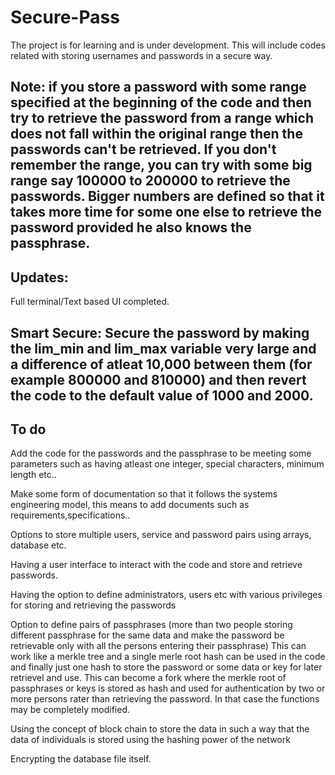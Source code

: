 # Secure-Pass
The project is for learning and is under development.
This will include codes related with storing usernames and passwords in a secure way.
## Note: if you store a password with some range specified at the beginning of the code and then try to retrieve the password from a range which does not fall within the original range then the passwords can't be retrieved. If you don't remember the range, you can try with some big range say 100000 to 200000 to retrieve the passwords. Bigger numbers are defined so that it takes more time for some one else to retrieve the password provided he also knows the passphrase.

## Updates: 
Full terminal/Text based UI completed.
## Smart Secure: Secure the password by making the lim_min and lim_max variable very large and a difference of atleat 10,000 between them (for example 800000 and 810000) and then revert the code to the default value of 1000 and 2000.
## To do
Add the code for the passwords and the passphrase to be meeting some parameters such as having atleast one integer, special characters, minimum length etc..

Make some form of documentation so that it follows the systems engineering model, this means to add documents such as requirements,specifications..

Options to store multiple users, service and password pairs using arrays, database etc.

Having a user interface to interact with the code and store and retrieve passwords.

Having the option to define administrators, users etc with various privileges for storing and retrieving the passwords

Option to define pairs of passphrases (more than two people storing different passphrase for the same data and make the password be retrievable only with all the persons entering their passphrase) This can work like a merkle tree and a single merle root hash can be used in the code and finally just one hash to store the password or some data or key for later retrievel and use. This can become a fork where the merkle root of passphrases or keys is stored as hash and used for authentication by two or more persons rater than retrieving the password. In that case the functions may be completely modified.

Using the concept of block chain to store the data in such a way that the data of individuals is stored using the hashing power of the network

Encrypting the database file itself.




